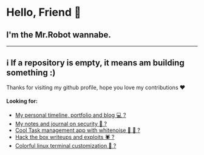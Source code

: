 # Hello, Friend 🤡
## I'm the Mr.Robot wannabe. 
---
:information_source: If a repository is empty, it means am building something :)
---
Thanks for visiting my github profile, hope you love my contributions ❤️  

#### Looking for:
- [My personal timeline, portfolio and blog 💻 ?](https://wannabemrrobot.web.app)
- [My notes and journal on security 🔐 ?](https://github.com/wannabemrrobot/knowledge-base)
- [Cool Task management app with whitenoise 🍁 🎼 ?](https://github.com/wannabemrrobot/panda101-todoapp)
- [Hack the box writeups and exploits 🕷️ ?](https://github.com/wannabemrrobot/hackthebox)
- [Colorful linux terminal customization 🌈 ?](https://github.com/wannabemrrobot/zsh-awesomeness)
